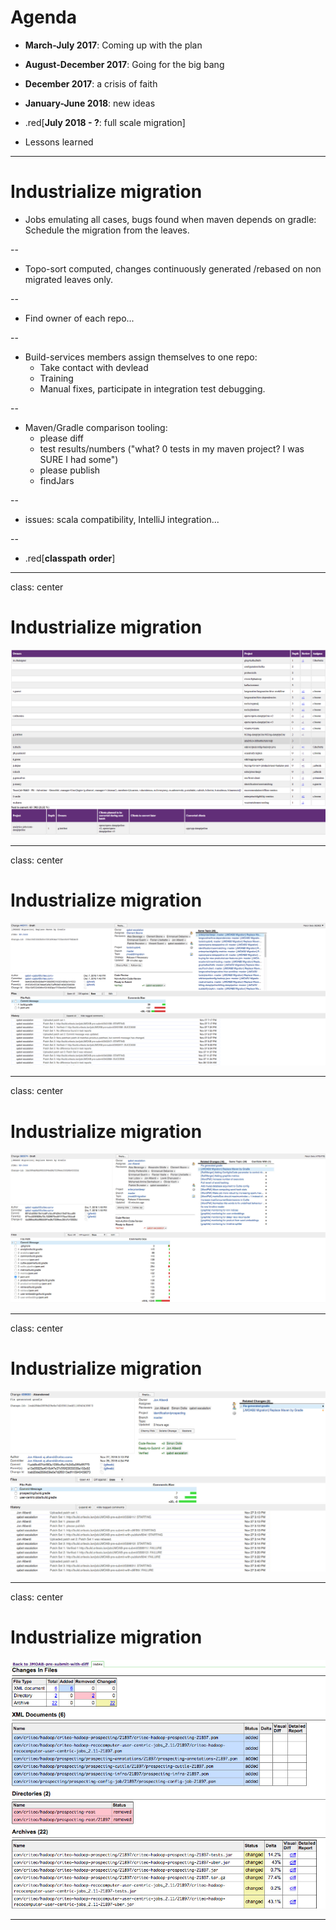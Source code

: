 # Agenda

- **March-July 2017**: Coming up with the plan

- **August-December 2017**: Going for the big bang

- **December 2017**: a crisis of faith

- **January-June 2018**: new ideas

- .red[**July 2018 - ?**: full scale migration]

- Lessons learned
---
# Industrialize migration


* Jobs emulating all cases, bugs found when maven depends on gradle: Schedule the migration from the leaves.

--
* Topo-sort computed, changes continuously generated /rebased on non migrated leaves only.

--
* Find owner of each repo...

--
* Build-services members assign themselves to one repo:
  * Take contact with devlead
  * Training
  * Manual fixes, participate in integration test debugging.

--
* Maven/Gradle comparison tooling:
  * please diff
  * test results/numbers ("what? 0 tests in my maven project? I was SURE I had some")
  * please publish
  * findJars

--
* issues: scala compatibility, IntelliJ integration...

--
  * .red[__classpath__ __order__]

---
class: center
# Industrialize migration


![topo_sort](imgs/topo-sort.png)

---

class: center
# Industrialize migration


![conversion_change_comments](imgs/conversion_change_comments.png)

---

class: center
# Industrialize migration


![change_minus_one](imgs/change_minus_one.jpg)

---


class: center
# Industrialize migration


![change_fix_minus_one_please_publish_please_diff](imgs/change_fix_minus_one_please_publish_please_diff.jpg)

---

class: center
# Industrialize migration


![diff_zoomed](imgs/diff_zoomed.jpg)

---
